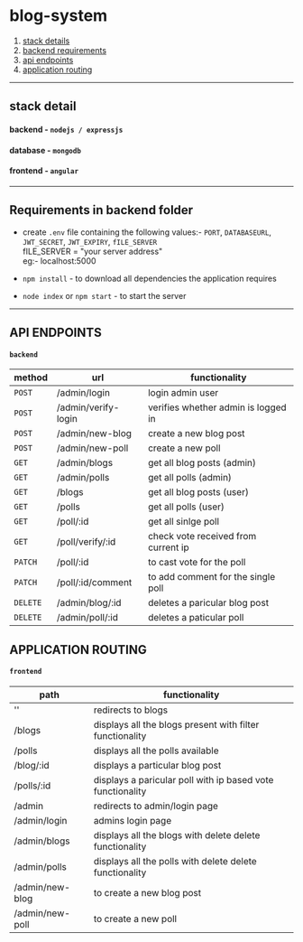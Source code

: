 # blog-system
1) [stack details](https://github.com/niththish/blog-system/blob/main/README.md#stack-detail)
2) [backend requirements](https://github.com/niththish/blog-system/blob/main/README.md#requirements-in-backend-folder)
3) [api endpoints](https://github.com/niththish/blog-system/blob/main/README.md#api-endpoints)
4) [application routing](https://github.com/niththish/blog-system/blob/main/README.md#application-routing)
***

## stack detail
#### backend - `nodejs / expressjs`
#### database - `mongodb`
#### frontend - `angular`
***

## Requirements in backend folder
- create `.env` file containing the following values:- `PORT`, `DATABASEURL`, `JWT_SECRET`, `JWT_EXPIRY`, `fILE_SERVER`\
  fILE_SERVER = "your server address"\
  eg:- localhost:5000

- `npm install` - to download all dependencies the application requires

- `node index` or `npm start` - to start the server
***

## API ENDPOINTS
#### `backend`

| method  | url                           | functionality                       |
| ------- | -------------                 | -----------------------             |
| `POST`  | /admin/login                  | login admin user                    |
| `POST`  | /admin/verify-login           | verifies whether admin is logged in |
| `POST`  | /admin/new-blog               | create a new blog post              |
| `POST`  | /admin/new-poll               | create a new poll                   |
| `GET`   | /admin/blogs                  | get all blog posts (admin)          |
| `GET`   | /admin/polls                  | get all polls (admin)               |
| `GET`   | /blogs                        | get all blog posts (user)           |
| `GET`   | /polls                        | get all polls (user)                |
| `GET`   | /poll/:id                     | get all sinlge poll                 |
| `GET`   | /poll/verify/:id              | check vote received from current ip |
| `PATCH` | /poll/:id                     | to cast vote for the poll           |
| `PATCH` | /poll/:id/comment             | to add comment for the single poll  |
| `DELETE`| /admin/blog/:id               | deletes a paricular blog post       |
| `DELETE`| /admin/poll/:id               | deletes a paticular poll            |

## APPLICATION ROUTING
#### `frontend`
| path                | functionality                                             |
| -------------       | -----------------------                                   |
| ''                  | redirects to blogs                                        |
| /blogs              | displays all the blogs present with filter functionality  |
| /polls              | displays all the polls available                          |
| /blog/:id           | displays a particular blog post                           |
| /polls/:id          | displays a paricular poll with ip based vote functionality|
| /admin              | redirects to admin/login page                             |
| /admin/login        | admins login page                                         |
| /admin/blogs        | displays all the blogs with delete delete functionality   |
| /admin/polls        | displays all the polls with delete delete functionality   |
| /admin/new-blog     | to create a new blog post                                 |
| /admin/new-poll     | to create a new poll                                      |
